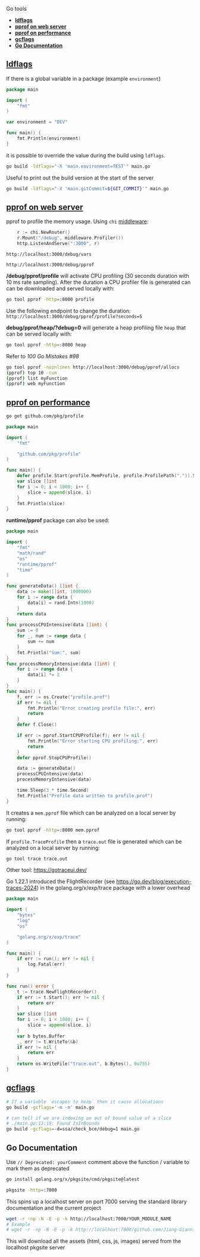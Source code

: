 Go tools

- [**ldflags**](#ldflags)
- [**pprof on web server**](#pprof-on-web-server)
- [**pprof on performance**](#pprof-on-performance)
- [**gcflags**](#gcflags)
- [**Go Documentation**](#go-documentation)



## [**ldflags**](https://www.youtube.com/watch?v=IV0wrVb31Pg&t=23m10s)

If there is a global variable in a package (example `environment`)

```go
package main

import (
	"fmt"
)

var environment = "DEV"

func main() {
	fmt.Println(environment)
}
```

it is possible to override the value during the build using `ldflags`.

```bash
go build -ldflags="-X 'main.environment=TEST'" main.go
```

Useful to print out the build version at the start of the server

```bash
go build -ldflags="-X 'main.gitCommit=${GIT_COMMIT}'" main.go
```




## [**pprof on web server**](https://www.youtube.com/watch?v=IV0wrVb31Pg&t=28m)

pprof to profile the memory usage. Using `chi` [middleware](https://github.com/go-chi/chi/blob/master/middleware/profiler.go):

```go
	r := chi.NewRouter()
	r.Mount("/debug", middleware.Profiler())
	http.ListenAndServe(":3000", r)
```

`http://localhost:3000/debug/vars`

`http://localhost:3000/debug/pprof`


**/debug/pprof/profile** will activate CPU profiling (30 seconds duration with 10 ms rate sampling). After the duration a CPU profiler file is generated can can be downloaded and served locally with:

```bash
go tool pprof -http=:8000 profile
```

Use the following endpoint to change the duration: `http://localhost:3000/debug/pprof/profile?seconds=5`


**debug/pprof/heap/?debug=0** will generate a heap profiling file `heap` that can be served locally with:

```bash
go tool pprof -http=:8000 heap
```

Refer to *100 Go Mistakes #98*

```bash
go tool pprof -noinlines http://localhost:3000/debug/pprof/allocs
(pprof) top 10 -cum
(pprof) list myFunction
(pprof) web myFunction
```


## [**pprof on performance**](https://www.youtube.com/watch?v=nok0aYiGiYA&t=5m25s)

```bash
go get github.com/pkg/profile
```

```go
package main

import (
	"fmt"

	"github.com/pkg/profile"
)

func main() {
	defer profile.Start(profile.MemProfile, profile.ProfilePath(".")).Stop()
	var slice []int
	for i := 0; i < 1000; i++ {
		slice = append(slice, i)
	}
	fmt.Println(slice)
}
```

**runtime/pprof** package can also be used:

```go
package main

import (
	"fmt"
	"math/rand"
	"os"
	"runtime/pprof"
	"time"
)

func generateData() []int {
	data := make([]int, 1000000)
	for i := range data {
		data[i] = rand.Intn(1000)
	}
	return data
}
func processCPUIntensive(data []int) {
	sum := 0
	for _, num := range data {
		sum += num
	}
	fmt.Println("Sum:", sum)
}
func processMemoryIntensive(data []int) {
	for i := range data {
		data[i] *= 2
	}
}
func main() {
	f, err := os.Create("profile.prof")
	if err != nil {
		fmt.Println("Error creating profile file:", err)
		return
	}
	defer f.Close()

	if err := pprof.StartCPUProfile(f); err != nil {
		fmt.Println("Error starting CPU profiling:", err)
		return
	}
	defer pprof.StopCPUProfile()

	data := generateData()
	processCPUIntensive(data)
	processMemoryIntensive(data)

	time.Sleep(3 * time.Second)
	fmt.Println("Profile data written to profile.prof")
}
```


It creates a `mem.pprof` file which can be analyzed on a local server by running:

```bash
go tool pprof -http=:8000 mem.pprof
```

If `profile.TraceProfile` then a `trace.out` file is generated which can be analyzed on a local server by running:
```bash
go tool trace trace.out
```

Other tool: https://gotraceui.dev/

Go 1.22.1 introduced the FlightRecorder (see https://go.dev/blog/execution-traces-2024) in the golang.org/x/exp/trace package with a lower overhead

```go
package main

import (
	"bytes"
	"log"
	"os"

	"golang.org/x/exp/trace"
)

func main() {
	if err := run(); err != nil {
		log.Fatal(err)
	}
}

func run() error {
	t := trace.NewFlightRecorder()
	if err := t.Start(); err != nil {
		return err
	}
	var slice []int
	for i := 0; i < 1000; i++ {
		slice = append(slice, i)
	}
	var b bytes.Buffer
	_, err := t.WriteTo(&b)
	if err != nil {
		return err
	}
	return os.WriteFile("trace.out", b.Bytes(), 0o755)
}

```




## [**gcflags**](https://www.youtube.com/watch?v=oE_vm7KeV_E&t11m25s)

```bash
# If a variable `escapes to heap` then it cause allocations
go build -gcflags='-m -m' main.go
```

```bash
# can tell if we are indexing an out of bound value of a slice
# ./main.go:13:19: Found IsInBounds
go build -gcflags=-d=ssa/check_bce/debug=1 main.go
```


## **Go Documentation**

Use `// Deprecated: yourComment` comment above the function / variable to mark them as deprecated

```bash
go install golang.org/x/pkgsite/cmd/pkgsite@latest
```

```bash
pkgsite -http=:7000
```

This spins up a localhost server on port 7000 serving the standard library documentation and the current project

```bash
wget -r -np -N -E -p -k http://localhost:7000/YOUR_MODULE_NAME
# Example
# wget -r -np -N -E -p -k http://localhost:7000/github.com/Jiang-Gianni/notes-golang
```

This will download all the assets (html, css, js, images) served from the localhost pkgsite server